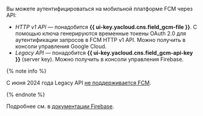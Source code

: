 Вы можете аутентифицироваться на мобильной платформе FCM через API:
* _HTTP v1 API_ — понадобится **{{ ui-key.yacloud.cns.field_gcm-file }}**. С помощью ключа генерируются временные токены OAuth 2.0 для аутентификации запросов в FCM HTTP v1 API. Можно получить в консоли управления Google Cloud.
* _Legacy API_ — понадобится **{{ ui-key.yacloud.cns.field_gcm-api-key }}** (server key). Можно получить в консоли управления Firebase.

{% note info %}

С июня 2024 года Legacy API [не поддерживается FCM](https://firebase.google.com/docs/cloud-messaging/migrate-v1).

{% endnote %}

Подробнее см. в [документации Firebase](https://firebase.google.com/docs/cloud-messaging/android/client).